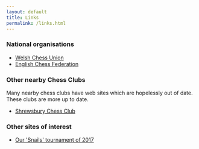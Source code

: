 ```yaml
---
layout: default
title: Links
permalink: /links.html
---
```


### National organisations ###
* [Welsh Chess Union]( http://www.welshchessunion.uk/ )
* [English Chess Federation]( https://www.englishchess.org.uk/ )


### Other nearby Chess Clubs ###
Many nearby chess clubs have web sites which are hopelessly out of date. These clubs are more up to date.
* [Shrewsbury Chess Club](http://www.shrewsburychessclub.org/)

### Other sites of interest ###
* [Our 'Snails' tournament of 2017](https://brianbut.github.io/)
